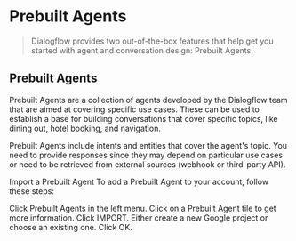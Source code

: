 # Prebuilt Agents

> Dialogflow provides two out-of-the-box features that help get you started with agent and conversation design: Prebuilt Agents.

## Prebuilt Agents

Prebuilt Agents are a collection of agents developed by the Dialogflow team that are aimed at covering specific use cases. These can be used to establish a base for building conversations that cover specific topics, like dining out, hotel booking, and navigation.

Prebuilt Agents include intents and entities that cover the agent's topic. You need to provide responses since they may depend on particular use cases or need to be retrieved from external sources (webhook or third-party API).

Import a Prebuilt Agent
To add a Prebuilt Agent to your account, follow these steps:

Click Prebuilt Agents in the left menu.
Click on a Prebuilt Agent tile to get more information.
Click IMPORT.
Either create a new Google project or choose an existing one.
Click OK.
